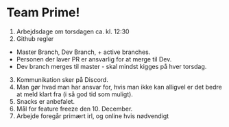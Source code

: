 # Team Prime!

1. Arbejdsdage om torsdagen ca. kl. 12:30
2. Github regler
  - Master Branch, Dev Branch, + active  branches.
  - Personen der laver PR er ansvarlig for at merge til Dev.
  - Dev branch merges til master - skal mindst kigges på hver torsdag.
3. Kommunikation sker på Discord.
4. Man gør hvad man har ansvar for, hvis man ikke kan alligvel er det bedre at meld klart fra (i så god tid som muligt).
5. Snacks er anbefalet.
6. Mål for feature freeze den 10. December.
7. Arbejde foregår primært irl, og online hvis nødvendigt
